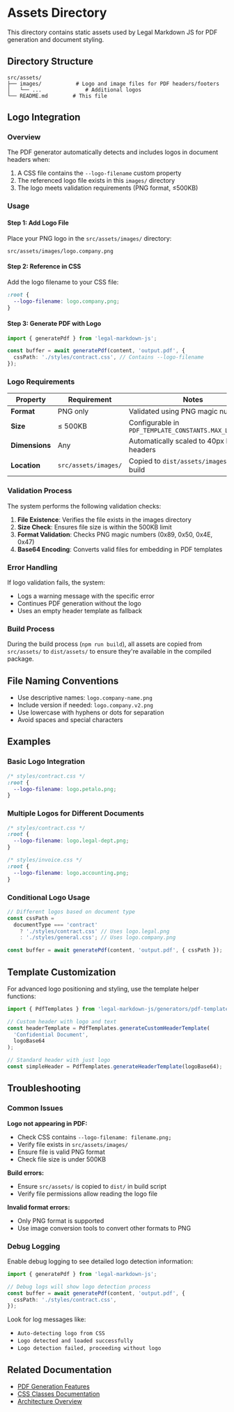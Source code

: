 # Assets Directory

This directory contains static assets used by Legal Markdown JS for PDF
generation and document styling.

## Directory Structure

```
src/assets/
├── images/           # Logo and image files for PDF headers/footers
│   └── ...              # Additional logos
└── README.md        # This file
```

## Logo Integration

### Overview

The PDF generator automatically detects and includes logos in document headers
when:

1. A CSS file contains the `--logo-filename` custom property
2. The referenced logo file exists in this `images/` directory
3. The logo meets validation requirements (PNG format, ≤500KB)

### Usage

#### Step 1: Add Logo File

Place your PNG logo in the `src/assets/images/` directory:

```
src/assets/images/logo.company.png
```

#### Step 2: Reference in CSS

Add the logo filename to your CSS file:

```css
:root {
  --logo-filename: logo.company.png;
}
```

#### Step 3: Generate PDF with Logo

```typescript
import { generatePdf } from 'legal-markdown-js';

const buffer = await generatePdf(content, 'output.pdf', {
  cssPath: './styles/contract.css', // Contains --logo-filename
});
```

### Logo Requirements

| Property       | Requirement          | Notes                                                  |
| -------------- | -------------------- | ------------------------------------------------------ |
| **Format**     | PNG only             | Validated using PNG magic numbers                      |
| **Size**       | ≤ 500KB              | Configurable in `PDF_TEMPLATE_CONSTANTS.MAX_LOGO_SIZE` |
| **Dimensions** | Any                  | Automatically scaled to 40px height in headers         |
| **Location**   | `src/assets/images/` | Copied to `dist/assets/images/` during build           |

### Validation Process

The system performs the following validation checks:

1. **File Existence**: Verifies the file exists in the images directory
2. **Size Check**: Ensures file size is within the 500KB limit
3. **Format Validation**: Checks PNG magic numbers (0x89, 0x50, 0x4E, 0x47)
4. **Base64 Encoding**: Converts valid files for embedding in PDF templates

### Error Handling

If logo validation fails, the system:

- Logs a warning message with the specific error
- Continues PDF generation without the logo
- Uses an empty header template as fallback

### Build Process

During the build process (`npm run build`), all assets are copied from
`src/assets/` to `dist/assets/` to ensure they're available in the compiled
package.

## File Naming Conventions

- Use descriptive names: `logo.company-name.png`
- Include version if needed: `logo.company.v2.png`
- Use lowercase with hyphens or dots for separation
- Avoid spaces and special characters

## Examples

### Basic Logo Integration

```css
/* styles/contract.css */
:root {
  --logo-filename: logo.petalo.png;
}
```

### Multiple Logos for Different Documents

```css
/* styles/contract.css */
:root {
  --logo-filename: logo.legal-dept.png;
}

/* styles/invoice.css */
:root {
  --logo-filename: logo.accounting.png;
}
```

### Conditional Logo Usage

```typescript
// Different logos based on document type
const cssPath =
  documentType === 'contract'
    ? './styles/contract.css' // Uses logo.legal.png
    : './styles/general.css'; // Uses logo.company.png

const buffer = await generatePdf(content, 'output.pdf', { cssPath });
```

## Template Customization

For advanced logo positioning and styling, use the template helper functions:

```typescript
import { PdfTemplates } from 'legal-markdown-js/generators/pdf-templates';

// Custom header with logo and text
const headerTemplate = PdfTemplates.generateCustomHeaderTemplate(
  'Confidential Document',
  logoBase64
);

// Standard header with just logo
const simpleHeader = PdfTemplates.generateHeaderTemplate(logoBase64);
```

## Troubleshooting

### Common Issues

**Logo not appearing in PDF:**

- Check CSS contains `--logo-filename: filename.png;`
- Verify file exists in `src/assets/images/`
- Ensure file is valid PNG format
- Check file size is under 500KB

**Build errors:**

- Ensure `src/assets/` is copied to `dist/` in build script
- Verify file permissions allow reading the logo file

**Invalid format errors:**

- Only PNG format is supported
- Use image conversion tools to convert other formats to PNG

### Debug Logging

Enable debug logging to see detailed logo detection information:

```typescript
import { generatePdf } from 'legal-markdown-js';

// Debug logs will show logo detection process
const buffer = await generatePdf(content, 'output.pdf', {
  cssPath: './styles/contract.css',
});
```

Look for log messages like:

- `Auto-detecting logo from CSS`
- `Logo detected and loaded successfully`
- `Logo detection failed, proceeding without logo`

## Related Documentation

- [PDF Generation Features](../../docs/FEATURES-GUIDE.md#pdf-with-logo-headersfooters)
- [CSS Classes Documentation](../../docs/CSS-CLASSES.md)
- [Architecture Overview](../../docs/ARCHITECTURE.md)
